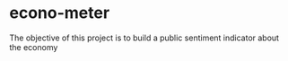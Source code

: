 # econo-meter
 The objective of this project is to build a public sentiment indicator about the economy
